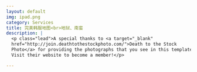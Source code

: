 ```yaml
---
layout: default
img: ipad.png
category: Services
title: 完美韩服地图<br>地狱、南蛮
description: |
  <p class="lead">A special thanks to <a target="_blank"
  href="http://join.deathtothestockphoto.com/">Death to the Stock
  Photo</a> for providing the photographs that you see in this template.
  Visit their website to become a member!</p>

---
```

